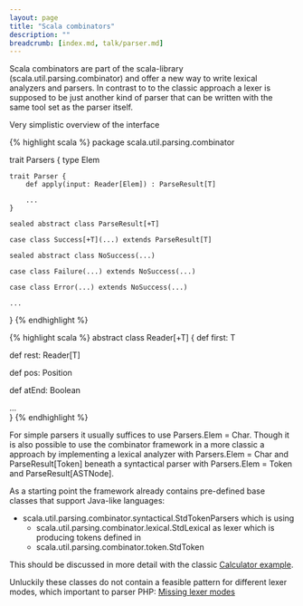 ```yaml
---
layout: page
title: "Scala combinators"
description: ""
breadcrumb: [index.md, talk/parser.md]
---
```


Scala combinators are part of the scala-library (scala.util.parsing.combinator) and offer a new way to write lexical analyzers and parsers. In contrast to to the classic approach a lexer is supposed to be just another kind of parser that can be written with the same tool set as the parser itself.

Very simplistic overview of the interface

{% highlight scala %}
package scala.util.parsing.combinator

trait Parsers {
    type Elem

    trait Parser {
        def apply(input: Reader[Elem]) : ParseResult[T]

        ...
    }

    sealed abstract class ParseResult[+T]

    case class Success[+T](...) extends ParseResult[T]

    sealed abstract class NoSuccess(...)

    case class Failure(...) extends NoSuccess(...)

    case class Error(...) extends NoSuccess(...)

    ...
}
{% endhighlight %}

{% highlight scala %}
abstract class Reader[+T] {
  def first: T

  def rest: Reader[T]

  def pos: Position

  def atEnd: Boolean

  ...  
}
{% endhighlight %}


For simple parsers it usually suffices to use Parsers.Elem = Char. Though it is also possible to use the combinator framework in a more classic a approach by implementing a lexical analyzer with Parsers.Elem = Char and ParseResult[Token] beneath a syntactical parser with Parsers.Elem = Token and ParseResult[ASTNode].

As a starting point the framework already contains pre-defined base classes that support Java-like languages:

* scala.util.parsing.combinator.syntactical.StdTokenParsers which is using
  * scala.util.parsing.combinator.lexical.StdLexical as lexer which is producing tokens defined in
  * scala.util.parsing.combinator.token.StdToken

This should be discussed in more detail with the classic [Calculator example](scala_calculator_example.html).

Unluckily these classes do not contain a feasible pattern for different lexer modes, which important to parser PHP: [Missing lexer modes](missing_lexer_modes.html)